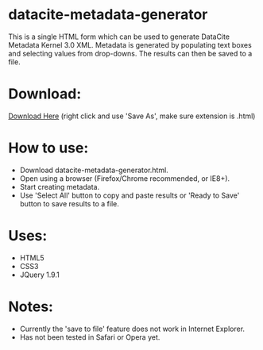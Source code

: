 datacite-metadata-generator
===========================

This is a single HTML form which can be used to generate DataCite Metadata Kernel 3.0 XML. Metadata is generated by populating text boxes and selecting values from drop-downs. The results can then be saved to a file.  

Download:
=========
[Download Here](https://raw.github.com/mpaluch/datacite-metadata-generator/master/datacite_metadata_generator.html) (right click and use 'Save As', make sure extension is .html)

How to use:
===========
- Download datacite-metadata-generator.html.
- Open using a browser (Firefox/Chrome recommended, or IE8+).
- Start creating metadata.
- Use 'Select All' button to copy and paste results or 'Ready to Save' button to save results to a file.

Uses:
=====
- HTML5
- CSS3
- JQuery 1.9.1

Notes:
======
- Currently the 'save to file' feature does not work in Internet Explorer.
- Has not been tested in Safari or Opera yet.
